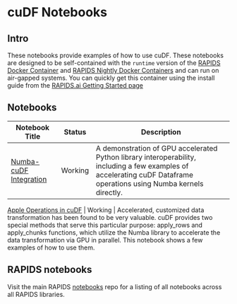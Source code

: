 # cuDF Notebooks
## Intro
These notebooks provide examples of how to use cuDF.  These notebooks are designed to be self-contained with the `runtime` version of the [RAPIDS Docker Container](https://hub.docker.com/r/rapidsai/rapidsai/) and [RAPIDS Nightly Docker Containers](https://hub.docker.com/r/rapidsai/rapidsai-nightly) and can run on air-gapped systems.  You can quickly get this container using the install guide from the [RAPIDS.ai Getting Started page](https://rapids.ai/start.html#get-rapids)

## Notebooks
Notebook Title | Status | Description     
--- | --- | ---                                                                                                                                                                                           
[Numba-cuDF Integration](notebooks_numba_cuDF_integration.ipynb) | Working | A demonstration of GPU accelerated Python library interoperability, including a few examples of accelerating cuDF Dataframe operations using Numba kernels directly.

[Apple Operations in cuDF](notebooks_Apply_Operations_in_cuDF.ipynb) | Working | Accelerated, customized data transformation has been found to be very valuable. cuDF provides two special methods that serve this particular purpose: apply_rows and apply_chunks functions, which utilize the Numba library to accelerate the data transformation via GPU in parallel. This notebook shows a few examples of how to use them.

## RAPIDS notebooks
Visit the main RAPIDS [notebooks](https://github.com/rapidsai/notebooks) repo for a listing of all notebooks across all RAPIDS libraries.
